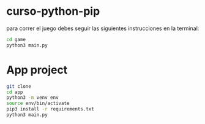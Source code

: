 # curso-python-pip

para correr el juego debes seguir las siguientes instrucciones en la terminal:

```sh
cd game
python3 main.py
``` 

# App project

```sh
git clone
cd app
python3 -m venv env
source env/bin/activate
pip3 install -r requirements.txt
python3 main.py
``` 